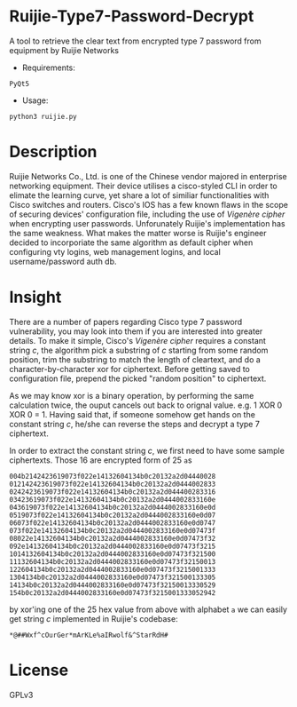 # Ruijie-Type7-Password-Decrypt
A tool to retrieve the clear text from encrypted type 7 password from equipment by Ruijie Networks
* Requirements:
```
PyQt5
```
* Usage:
```
python3 ruijie.py
```

# Description
Ruijie Networks Co., Ltd. is one of the Chinese vendor majored in enterprise networking equipment. Their device utilises a cisco-styled CLI in order to elimate the learning curve, yet share a lot of similiar functionalities with Cisco switches and routers. Cisco's IOS has a few known flaws in the scope of securing devices' configuration file, including the use of *Vigenère cipher* when encrypting user passwords. Unforunately Ruijie's implementation has the same weakness. What makes the matter worse is Ruijie's engineer decided to incorporiate the same algorithm as default cipher when configuring vty logins, web management logins, and local username/password auth db.

# Insight
There are a number of papers regarding Cisco type 7 password vulnerability, you may look into them if you are interested into greater details. To make it simple, Cisco's *Vigenère cipher* requires a constant string *c*, the algorithm pick a substring of *c* starting from some random position, trim the substring to match the length of cleartext, and do a character-by-character xor for ciphertext. Before getting saved to configuration file, prepend the picked "random position" to ciphertext.

As we may know xor is a binary operation, by performing the same calculation twice, the ouput cancels out back to orignal value. e.g. 1 XOR 0 XOR 0 = 1. Having said that, if someone somehow get hands on the constant string *c*, he/she can reverse the steps and decrypt a type 7 ciphertext.

In order to extract the constant string *c*, we first need to have some sample ciphertexts. Those 16 are encrypted form of 25 `a`s
```
004b2142423619073f022e14132604134b0c20132a2d04440028
012142423619073f022e14132604134b0c20132a2d0444002833
0242423619073f022e14132604134b0c20132a2d044400283316
03423619073f022e14132604134b0c20132a2d0444002833160e
043619073f022e14132604134b0c20132a2d0444002833160e0d
0519073f022e14132604134b0c20132a2d0444002833160e0d07
06073f022e14132604134b0c20132a2d0444002833160e0d0747
073f022e14132604134b0c20132a2d0444002833160e0d07473f
08022e14132604134b0c20132a2d0444002833160e0d07473f32
092e14132604134b0c20132a2d0444002833160e0d07473f3215
1014132604134b0c20132a2d0444002833160e0d07473f321500
11132604134b0c20132a2d0444002833160e0d07473f32150013
122604134b0c20132a2d0444002833160e0d07473f3215001333
1304134b0c20132a2d0444002833160e0d07473f321500133305
14134b0c20132a2d0444002833160e0d07473f32150013330529
154b0c20132a2d0444002833160e0d07473f3215001333052942
```
by xor'ing one of the 25 hex value from above with alphabet `a` we can easily get string *c* implemented in Ruijie's codebase:

`*@##Wxf^cOurGer*mArKLe%aIRwolf&^StarRdH#`

# License
GPLv3

